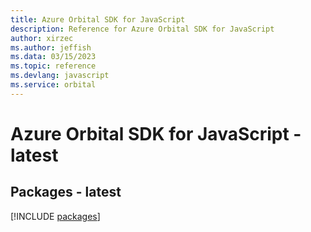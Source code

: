 ```yaml
---
title: Azure Orbital SDK for JavaScript
description: Reference for Azure Orbital SDK for JavaScript
author: xirzec
ms.author: jeffish
ms.data: 03/15/2023
ms.topic: reference
ms.devlang: javascript
ms.service: orbital
---
```

# Azure Orbital SDK for JavaScript - latest
## Packages - latest
[!INCLUDE [packages](orbital-index.md)]